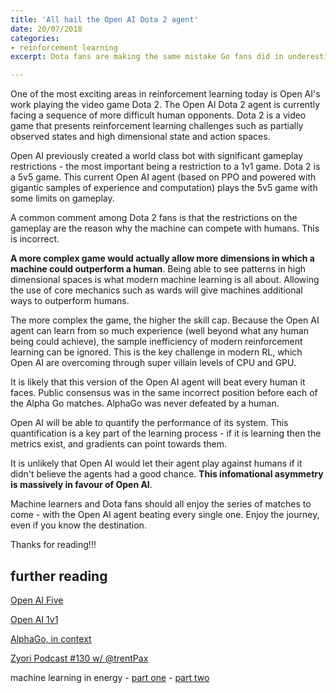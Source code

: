 ```yaml
---
title: 'All hail the Open AI Dota 2 agent'
date: 20/07/2018
categories: 
- reinforcement learning
excerpt: Dota fans are making the same mistake Go fans did in underestimating Open AI.

---
```

One of the most exciting areas in reinforcement learning today is Open AI's work playing the video game Dota 2.  The Open AI Dota 2 agent is currently facing a sequence of more difficult human opponents.  Dota 2 is a video game that presents reinforcement learning challenges such as partially observed states and high dimensional state and action spaces.

Open AI previously created a world class bot with significant gameplay restrictions - the most important being a restriction to a 1v1 game.  Dota 2 is a 5v5 game.  This current Open AI agent (based on PPO and powered with gigantic samples of experience and computation) plays the 5v5 game with some limits on gameplay.

A common comment among Dota 2 fans is that the restrictions on the gameplay are the reason why the machine can compete with humans. This is incorrect.

**A more complex game would actually allow more dimensions in which a machine could outperform a human**.  Being able to see patterns in high dimensional spaces is what modern machine learning is all about.  Allowing the use of core mechanics such as wards will give machines additional ways to outperform humans.  

The more complex the game, the higher the skill cap.  Because the Open AI agent can learn from so much experience (well beyond what any human being could achieve), the sample inefficiency of modern reinforcement learning can be ignored.  This is the key challenge in modern RL, which Open AI are overcoming through super villain levels of CPU and GPU.


It is likely that this version of the Open AI agent will beat every human it faces.  Public consensus was in the same incorrect position before each of the Alpha Go matches.  AlphaGo was never defeated by a human.

Open AI will be able to quantify the performance of its system.  This quantification is a key part of the learning process - if it is learning then the metrics exist, and gradients can point towards them.

It is unlikely that Open AI would let their agent play against humans if it didn't believe the agents had a good chance.  **This infomational asymmetry is massively in favour of Open AI**.  

Machine learners and Dota fans should all enjoy the series of matches to come - with the Open AI agent beating every single one.  Enjoy the journey, even if you know the destination.

Thanks for reading!!!

## further reading

[Open AI Five](https://blog.openai.com/openai-five/)

[Open AI 1v1](https://blog.openai.com/dota-2/)

[AlphaGo, in context](https://medium.com/@karpathy/alphago-in-context-c47718cb95a5)

[Zyori Podcast #130 w/ @trentPax](https://www.youtube.com/watch?v=5qcA15ZmxJQ)

machine learning in energy - [part one](https://adgefficiency.com/machine-learning-in-energy-part-one/) - [part two](https://adgefficiency.com/machine-learning-in-energy-part-two/)
